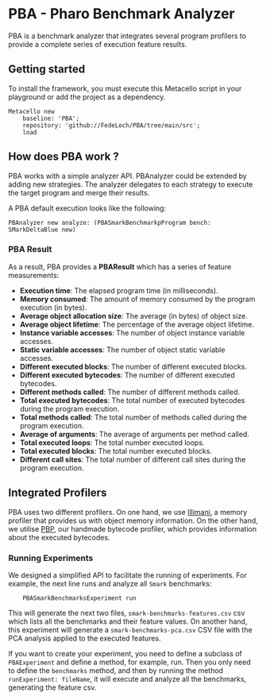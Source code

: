# PBA - Pharo Benchmark Analyzer

PBA is a benchmark analyzer that integrates several program profilers to provide a complete series of execution feature results.

## Getting started

To install the framework, you must execute this Metacello script in your playground or add the project as a dependency.

```Smalltalk
Metacello new
    baseline: 'PBA';
    repository: 'github://FedeLoch/PBA/tree/main/src';
    load
```

## How does PBA work ?

PBA works with a simple analyzer API. PBAnalyzer could be extended by adding new strategies. The analyzer delegates to each strategy to execute the target program and merge their results.

A PBA default execution looks like the following:

```Smalltalk
PBAnalyzer new analyze: (PBASmarkBenchmarkpProgram bench: SMarkDeltaBlue new)
```

### PBA Result

As a result, PBA provides a **PBAResult** which has a series of feature measurements:
- **Execution time**: The elapsed program time (in milliseconds).
- **Memory consumed**: The amount of memory consumed by the program execution (in bytes).
- **Average object allocation size**: The average (in bytes) of object size.
- **Average object lifetime**: The percentage of the average object lifetime.
- **Instance variable accesses**: The number of object instance variable accesses.
- **Static variable accesses**: The number of object static variable accesses.
- **Different executed blocks**: The number of different executed blocks.
- **Different executed bytecodes**: The number of different executed bytecodes.
- **Different methods called**: The number of different methods called.
- **Total executed bytecodes**: The total number of executed bytecodes during the program execution.
- **Total methods called**: The total number of methods called during the program execution.
- **Average of arguments**: The average of arguments per method called.
- **Total executed loops**: The total number executed loops.
- **Total executed blocks**: The total number executed blocks.
- **Different call sites**: The total number of different call sites during the program execution.

## Integrated Profilers

PBA uses two different profilers. On one hand, we use [Illimani](https://github.com/jordanmontt/illimani-memory-profiler), a memory profiler that provides us with object memory information.
On the other hand, we utilise [PBP](https://github.com/FedeLoch/PBP), our handmade bytecode profiler, which provides information about the executed bytecodes.

### Running Experiments

We designed a simplified API to facilitate the running of experiments. For example, the next line runs and analyze all `Smark` benchmarks:

```Smalltalk
    PBASmarkBenchmarksExperiment run
```

This will generate the next two files, `smark-benchmarks-features.csv` csv which lists all the benchmarks and their feature values. On another hand, this experiment will generate a `smark-benchmarks-pca.csv` CSV file with the PCA analysis applied to the executed features.

If you want to create your experiment, you need to define a subclass of `PBAExperiment` and define a method, for example, run. Then you only need to define the `benchmarks` method, and then by running the method `runExperiment: fileName`, it will execute and analyze all the benchmarks, generating the feature csv. 
